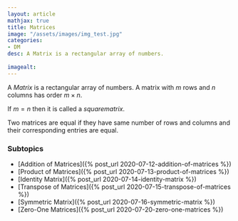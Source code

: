 ```yaml
---
layout: article
mathjax: true
title: Matrices
image: "/assets/images/img_test.jpg"
categories:
- DM
desc: A Matrix is a rectangular array of numbers.
 
imagealt: 
---
```


A *Matrix* is a rectangular array of numbers.
A matrix with $m$ rows and $n$ columns has order $m \times n$.

































































































































































































































































































































































If $m=n$ then it is called a $square matrix$.


































































































































































































































































































































































Two matrices are equal if they have same number of rows and columns and their corresponding entries are equal.

### Subtopics
- [Addition of Matrices]({% post_url 2020-07-12-addition-of-matrices %})
- [Product of Matrices]({% post_url 2020-07-13-product-of-matrices %})
- [Identity Matrix]({% post_url 2020-07-14-identity-matrix %})
- [Transpose of Matrices]({% post_url 2020-07-15-transpose-of-matrices %})
- [Symmetric Matrix]({% post_url 2020-07-16-symmetric-matrix %})
- [Zero-One Matrices]({% post_url 2020-07-20-zero-one-matrices %})

